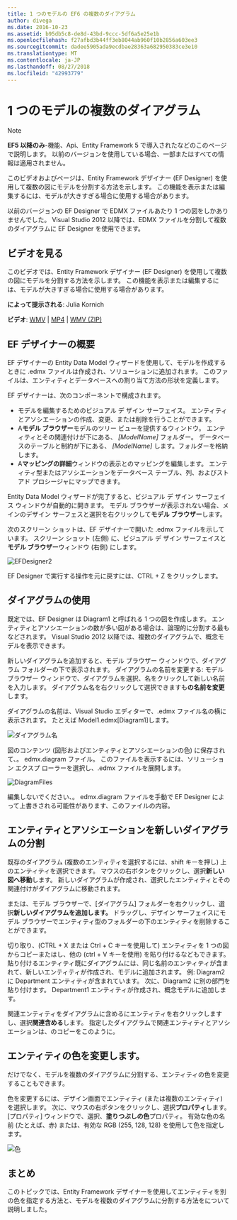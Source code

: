 ```yaml
---
title: 1 つのモデルの EF6 の複数のダイアグラム
author: divega
ms.date: 2016-10-23
ms.assetid: b95db5c8-de8d-43bd-9ccc-5df6a5e25e1b
ms.openlocfilehash: f27afbd3b44ff3eb8044ab960f10b2856a603ee3
ms.sourcegitcommit: dadee5905ada9ecdbae28363a682950383ce3e10
ms.translationtype: MT
ms.contentlocale: ja-JP
ms.lasthandoff: 08/27/2018
ms.locfileid: "42993779"
---
```

# <a name="multiple-diagrams-per-model"></a>1 つのモデルの複数のダイアグラム
> [!NOTE]
> **EF5 以降のみ**-機能、Api、Entity Framework 5 で導入されたなどのこのページで説明します。 以前のバージョンを使用している場合、一部またはすべての情報は適用されません。

このビデオおよびページは、Entity Framework デザイナー (EF Designer) を使用して複数の図にモデルを分割する方法を示します。 この機能を表示または編集するには、モデルが大きすぎる場合に使用する場合があります。

以前のバージョンの EF Designer で EDMX ファイルあたり 1 つの図をしかありませんでした。 Visual Studio 2012 以降では、EDMX ファイルを分割して複数のダイアグラムに EF Designer を使用できます。

## <a name="watch-the-video"></a>ビデオを見る
このビデオでは、Entity Framework デザイナー (EF Designer) を使用して複数の図にモデルを分割する方法を示します。 この機能を表示または編集するには、モデルが大きすぎる場合に使用する場合があります。

**によって提示される**: Julia Kornich

**ビデオ**: [WMV](http://download.microsoft.com/download/5/C/2/5C2B52AB-5532-426F-B078-1E253341B5FA/HDI-ITPro-MSDN-winvideo-multiplediagrams.wmv) | [MP4](http://download.microsoft.com/download/5/C/2/5C2B52AB-5532-426F-B078-1E253341B5FA/HDI-ITPro-MSDN-mp4video-multiplediagrams.m4v) | [WMV (ZIP)](http://download.microsoft.com/download/5/C/2/5C2B52AB-5532-426F-B078-1E253341B5FA/HDI-ITPro-MSDN-winvideo-multiplediagrams.zip)

## <a name="ef-designer-overview"></a>EF デザイナーの概要

EF デザイナーの Entity Data Model ウィザードを使用して、モデルを作成するときに .edmx ファイルは作成され、ソリューションに追加されます。 このファイルは、エンティティとデータベースへの割り当て方法の形状を定義します。

EF デザイナーは、次のコンポーネントで構成されます。

-   モデルを編集するためのビジュアル デ ザイン サーフェイス。 エンティティとアソシエーションの作成、変更、または削除を行うことができます。
-   A**モデル ブラウザー**モデルのツリー ビューを提供するウィンドウ。  エンティティとその関連付けが下にある、 *\[ModelName\]* フォルダー。 データベースのテーブルと制約が下にある、  *\[ModelName\]* します。フォルダーを格納します。
-   A**マッピングの詳細**ウィンドウの表示とのマッピングを編集します。 エンティティ型またはアソシエーションをデータベース テーブル、列、およびストアド プロシージャにマップできます。 

Entity Data Model ウィザードが完了すると、ビジュアル デ ザイン サーフェイス ウィンドウが自動的に開きます。 モデル ブラウザーが表示されない場合、メインのデザイン サーフェスと選択を右クリックして**モデル ブラウザー**します。

次のスクリーン ショットは、EF デザイナーで開いた .edmx ファイルを示しています。 スクリーン ショット (左側) に、ビジュアル デ ザイン サーフェイスと**モデル ブラウザー**ウィンドウ (右側) にします。

![EFDesigner2](~/ef6/media/efdesigner2.png)

EF Designer で実行する操作を元に戻すには、CTRL + Z をクリックします。

## <a name="working-with-diagrams"></a>ダイアグラムの使用

既定では、EF Designer は Diagram1 と呼ばれる 1 つの図を作成します。 エンティティとアソシエーションの数が多い図がある場合は、論理的に分割する最もなどされます。 Visual Studio 2012 以降では、複数のダイアグラムで、概念モデルを表示できます。   

新しいダイアグラムを追加すると、モデル ブラウザー ウィンドウで、ダイアグラム フォルダーの下で表示されます。 ダイアグラムの名前を変更する: モデル ブラウザー ウィンドウで、ダイアグラムを選択、名をクリックして新しい名前を入力します。  ダイアグラム名を右クリックして選択できますも**の名前を変更**します。

ダイアグラムの名前は、Visual Studio エディターで、.edmx ファイル名の横に表示されます。 たとえば Model1.edmx\[Diagram1\]します。

![ダイアグラム名](~/ef6/media/diagramname.png)

図のコンテンツ (図形およびエンティティとアソシエーションの色) に保存されて、。 edmx.diagram ファイル。 このファイルを表示するには、ソリューション エクスプ ローラーを選択し、.edmx ファイルを展開します。 

![DiagramFiles](~/ef6/media/diagramfiles.png)

編集しないでください、。 edmx.diagram ファイルを手動で EF Designer によって上書きされる可能性があります、このファイルの内容。
 
## <a name="splitting-entities-and-associations-into-a-new-diagram"></a>エンティティとアソシエーションを新しいダイアグラムの分割

既存のダイアグラム (複数のエンティティを選択するには、shift キーを押し) 上のエンティティを選択できます。 マウスの右ボタンをクリックし、選択**新しい図へ移動**します。 新しいダイアグラムが作成され、選択したエンティティとその関連付けがダイアグラムに移動されます。

または、モデル ブラウザーで、[ダイアグラム] フォルダーを右クリックし、選択**新しいダイアグラムを追加します。** ドラッグし、デザイン サーフェイスにモデル ブラウザーでエンティティ型のフォルダーの下のエンティティを削除することができます。

切り取り、(CTRL + X または Ctrl + C キーを使用して) エンティティを 1 つの図からコピーまたはし、他の (ctrl + V キーを使用) を貼り付けるなどもできます。 貼り付けるエンティティ既にダイアグラムには、同じ名前のエンティティが含まれて、新しいエンティティが作成され、モデルに追加されます。  例: Diagram2 に Department エンティティが含まれています。 次に、Diagram2 に別の部門を貼り付けます。 Department1 エンティティが作成され、概念モデルに追加します。   

関連エンティティをダイアグラムに含めるにエンティティを右クリックしますし、選択**関連含める**します。 指定したダイアグラムで関連エンティティとアソシエーションは、のコピーをこのように。

## <a name="changing-the-color-of-entities"></a>エンティティの色を変更します。

だけでなく、モデルを複数のダイアグラムに分割する、エンティティの色を変更することもできます。

色を変更するには、デザイン画面でエンティティ (または複数のエンティティ) を選択します。 次に、マウスの右ボタンをクリックし、選択**プロパティ**します。 [プロパティ] ウィンドウで、選択、**塗りつぶしの色**プロパティ。 有効な色の名前 (たとえば、赤) または、有効な RGB (255, 128, 128) を使用して色を指定します。 

![色](~/ef6/media/color.png)

## <a name="summary"></a>まとめ

このトピックでは、Entity Framework デザイナーを使用してエンティティを別の色を指定する方法と、モデルを複数のダイアグラムに分割する方法をについて説明しました。 
